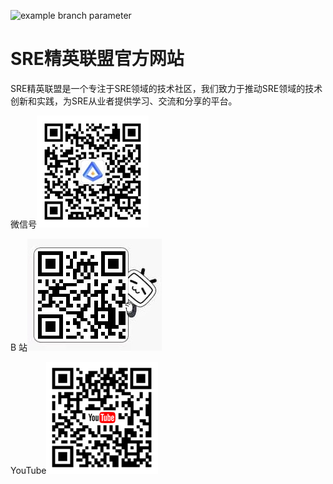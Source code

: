 ![example branch parameter](https://github.com/sre-elite/website/actions/workflows/hugo.yml/badge.svg?branch=main)

# SRE精英联盟官方网站

SRE精英联盟是一个专注于SRE领域的技术社区，我们致力于推动SRE领域的技术创新和实践，为SRE从业者提供学习、交流和分享的平台。

微信号![微信号](/static/images/wechat.jpg)

B 站![B站](/static/images/bilibili.jpg)

YouTube![YouTube](/static/images/youtube.png)